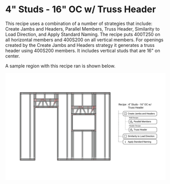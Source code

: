 # 4" Studs - 16" OC w/ Truss Header

This recipe uses a combination of a number of strategies that include: Create Jambs and Headers, Parallel Members, Truss Header, Similarity to Load Direction, and Apply Standard Naming.  The recipe puts 400T250 on all horizontal members and 400S200 on all vertical members.  For openings created by the Create Jambs and Headers strategy it generates a truss header using 400S200 members. It includes vertical studs that are 16" on center.

A sample region with this recipe ran is shown below.

![4" Studs - 16" OC](/assets/objects/regions/recipes/built-in/4_16oc_Truss.png)